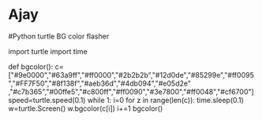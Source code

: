 # Ajay
#Python  turtle BG color flasher


import turtle
import time

def bgcolor():
    c=["#9e0000","#63a9ff","#ff0000","#2b2b2b","#12d0de","#85299e","#ff0095","#FF7F50","#8f138f","#aeb36d","#4db094","#e05d2e"
,"#c7b365","#00ffe5","#c800ff","#ff0090","#3e7800","#ff0048","#cf6700"]
    speed=turtle.speed(0.1)
    while 1:
        i=0
        for z in range(len(c)):
            time.sleep(0.1)
            w=turtle.Screen()
            w.bgcolor(c[i])
            i+=1
bgcolor()
